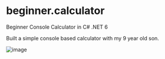 # beginner.calculator
Beginner Console Calculator in C# .NET 6

Built a simple console based calculator with my 9 year old son. 

![image](https://user-images.githubusercontent.com/23320600/148475711-24b1fd31-7ca2-4652-a01c-a99a62eb856e.png)
